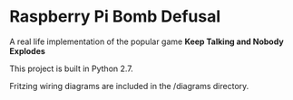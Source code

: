 # Raspberry Pi Bomb Defusal
A real life implementation of the popular game **Keep Talking and Nobody Explodes**

This project is built in Python 2.7.

Fritzing wiring diagrams are included in the /diagrams directory. 
